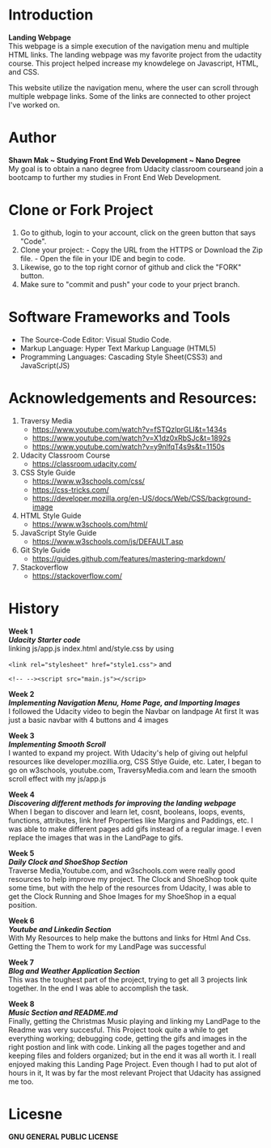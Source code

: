 # Introduction
**Landing Webpage**
<br />This webpage is a simple execution of the navigation menu and multiple HTML links. The landing webpage was my favorite project from the udactity course. This project helped increase my knowdelege on Javascript, HTML, and CSS.  

This website utilize the navigation menu, where the user can scroll through multiple webpage links. Some of the links are connected to other project I've worked on. 

# Author 
**Shawn Mak ~ Studying Front End Web Development ~ Nano Degree**
<br /> My goal is to obtain a nano degree from Udacity classroom courseand join a bootcamp to further my studies in Front End Web Development. 

# Clone or Fork Project
1.  Go to github, login to your account, click on the green button that says "Code".
2.  Clone your project: 
           - Copy the URL from the HTTPS or Download the Zip file. 
           - Open the file in your IDE and begin to code.
3. Likewise, go to the top right cornor of github and click the "FORK" button. 
4. Make sure to "commit and push" your code to your prject branch.

# Software Frameworks and Tools
- The Source-Code Editor: Visual Studio Code.
- Markup Language: Hyper Text Markup Language (HTML5)
- Programming Languages: Cascading Style Sheet(CSS3) and JavaScript(JS)

# Acknowledgements and Resources:
1. Traversy Media 
   - https://www.youtube.com/watch?v=fSTQzlprGLI&t=1434s
   - https://www.youtube.com/watch?v=X1dz0xRbSJc&t=1892s
   - https://www.youtube.com/watch?v=y9nlfqT4s9s&t=1150s
2. Udacity Classroom Course 
   - https://classroom.udacity.com/
3. CSS Style Guide
   - https://www.w3schools.com/css/
   - https://css-tricks.com/
   - https://developer.mozilla.org/en-US/docs/Web/CSS/background-image
4. HTML Style Guide
   - https://www.w3schools.com/html/
5. JavaScript Style Guide
   - https://www.w3schools.com/js/DEFAULT.asp
6. Git Style Guide
   - https://guides.github.com/features/mastering-markdown/
7. Stackoverflow 
   - https://stackoverflow.com/

# History
**Week 1**
<br />*__Udacity Starter code__*
<br />linking js/app.js index.html and/style.css by using

`<link rel="stylesheet" href="style1.css">` and

  `<!-- --><script src="main.js"></scrip>`

**Week 2**
<br />*__Implementing Navigation Menu, Home Page, and Importing Images__*
<br />I followed the Udacity video to begin the Navbar on landpage
At first It was just a basic navbar with 4 buttons and 4 images

**Week 3**
<br /> *__Implementing Smooth Scroll__*
<br />I wanted to expand my project. With Udacity's help of giving out helpful
resources like developer.mozillia.org, CSS Stlye Guide, etc.
Later, I began to go on w3schools, youtube.com, TraversyMedia.com and learn the smooth scroll effect
with my js/app.js

**Week 4**
<br />*__Discovering different methods for improving the landing webpage__*
<br />When I began to discover and learn let, cosnt, booleans, loops, events, functions, attributes, link href
Properties like Margins and Paddings, etc. I was able to make different pages add gifs instead of a regular image.
I even replace the images that was in the LandPage to gifs.

**Week 5**
<br />*__Daily Clock and ShoeShop Section__*
<br />Traverse Media,Youtube.com, and w3schools.com were really good resources to help improve my project.
The Clock and ShoeShop took quite some time, but with the help of the resources from Udacity, I was
able to get the Clock Running and Shoe Images for my ShoeShop in a equal position.

**Week 6**
<br />*__Youtube and Linkedin Section__*
<br />With My Resources to help make the buttons and links for Html And Css. Getting the
Them to work for my LandPage was successful

**Week 7**
<br />*__Blog and Weather Application Section__*
<br />This was the toughest part of the project, trying to get all 3 projects link together.
In the end I was able to accomplish the task.

**Week 8**
<br />*__Music Section and README.md__*
<br/>Finally, getting the Christmas Music playing and linking my LandPage to the Readme was very succesful.
This Project took quite a while to get everything working; debugging code, getting the gifs and images in the right postion and link with code.
Linking all the pages together and and keeping files and folders organized; but in the end it was all worth it.
I reall enjoyed making this Landing Page Project. Even though I had to put alot of hours in it, It was by far the most relevant Project that Udacity has assigned me too.

# Licesne 
**GNU GENERAL PUBLIC LICENSE**

